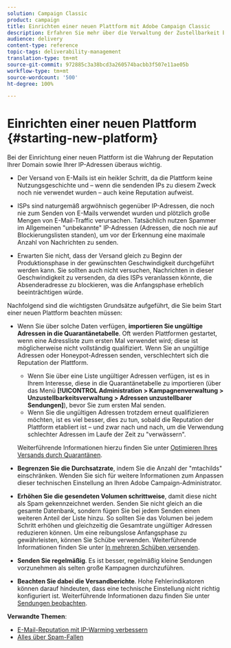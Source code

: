 ```yaml
---
solution: Campaign Classic
product: campaign
title: Einrichten einer neuen Plattform mit Adobe Campaign Classic
description: Erfahren Sie mehr über die Verwaltung der Zustellbarkeit beim Einrichten einer neuen Plattform mit Adobe Campaign Classic.
audience: delivery
content-type: reference
topic-tags: deliverability-management
translation-type: tm+mt
source-git-commit: 972885c3a38bcd3a260574bacbb3f507e11ae05b
workflow-type: tm+mt
source-wordcount: '500'
ht-degree: 100%

---
```



# Einrichten einer neuen Plattform {#starting-new-platform}

Bei der Einrichtung einer neuen Plattform ist die Wahrung der Reputation Ihrer Domain sowie Ihrer IP-Adressen überaus wichtig.

* Der Versand von E-Mails ist ein heikler Schritt, da die Plattform keine Nutzungsgeschichte und – wenn die sendenden IPs zu diesem Zweck noch nie verwendet wurden – auch keine Reputation aufweist.

* ISPs sind naturgemäß argwöhnisch gegenüber IP-Adressen, die noch nie zum Senden von E-Mails verwendet wurden und plötzlich große Mengen von E-Mail-Traffic verursachen. Tatsächlich nutzen Spammer im Allgemeinen &quot;unbekannte&quot; IP-Adressen (Adressen, die noch nie auf Blockierungslisten standen), um vor der Erkennung eine maximale Anzahl von Nachrichten zu senden.

* Erwarten Sie nicht, dass der Versand gleich zu Beginn der Produktionsphase in der gewünschten Geschwindigkeit durchgeführt werden kann. Sie sollten auch nicht versuchen, Nachrichten in dieser Geschwindigkeit zu versenden, da dies ISPs veranlassen könnte, die Absenderadresse zu blockieren, was die Anfangsphase erheblich beeinträchtigen würde.

Nachfolgend sind die wichtigsten Grundsätze aufgeführt, die Sie beim Start einer neuen Plattform beachten müssen:

* Wenn Sie über solche Daten verfügen, **importieren Sie ungültige Adressen in die Quarantänetabelle**.
Oft werden Plattformen gestartet, wenn eine Adressliste zum ersten Mal verwendet wird; diese ist möglicherweise nicht vollständig qualifiziert. Wenn Sie an ungültige Adressen oder Honeypot-Adressen senden, verschlechtert sich die Reputation der Plattform.

   * Wenn Sie über eine Liste ungültiger Adressen verfügen, ist es in Ihrem Interesse, diese in die Quarantänetabelle zu importieren (über das Menü **[!UICONTROL Administration > Kampagnenverwaltung > Unzustellbarkeitsverwaltung > Adressen unzustellbarer Sendungen]**), bevor Sie zum ersten Mal senden.
   * Wenn Sie die ungültigen Adressen trotzdem erneut qualifizieren möchten, ist es viel besser, dies zu tun, sobald die Reputation der Plattform etabliert ist – und zwar nach und nach, um die Verwendung schlechter Adressen im Laufe der Zeit zu &quot;verwässern&quot;.

   Weiterführende Informationen hierzu finden Sie unter [Optimieren Ihres Versands durch Quarantänen](../../delivery/using/understanding-quarantine-management.md#optimizing-your-delivery-through-quarantines).
* **Begrenzen Sie die Durchsatzrate**, indem Sie die Anzahl der &quot;mtachilds&quot; einschränken. Wenden Sie sich für weitere Informationen zum Anpassen dieser technischen Einstellung an Ihren Adobe Campaign-Administrator.
* **Erhöhen Sie die gesendeten Volumen schrittweise**, damit diese nicht als Spam gekennzeichnet werden. Senden Sie nicht gleich an die gesamte Datenbank, sondern fügen Sie bei jedem Senden einen weiteren Anteil der Liste hinzu. So sollten Sie das Volumen bei jedem Schritt erhöhen und gleichzeitig die Gesamtrate ungültiger Adressen reduzieren können. Um eine reibungslose Anfangsphase zu gewährleisten, können Sie Schübe verwenden. Weiterführende Informationen finden Sie unter [In mehreren Schüben versenden](../../delivery/using/steps-sending-the-delivery.md#sending-using-multiple-waves).
* **Senden Sie regelmäßig**. Es ist besser, regelmäßig kleine Sendungen vorzunehmen als selten große Kampagnen durchzuführen.
* **Beachten Sie dabei die Versandberichte**. Hohe Fehlerindikatoren können darauf hindeuten, dass eine technische Einstellung nicht richtig konfiguriert ist. Weiterführende Informationen dazu finden Sie unter [Sendungen beobachten](../../delivery/using/monitoring-a-delivery.md).

**Verwandte Themen**:
* [E-Mail-Reputation mit IP-Warming verbessern](https://helpx.adobe.com/campaign/kb/increase-email-rep-ip-warming.html)
* [Alles über Spam-Fallen](https://helpx.adobe.com/campaign/kb/spam-traps.html)